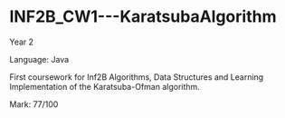 # INF2B_CW1---KaratsubaAlgorithm
Year 2

Language: Java

First coursework for Inf2B Algorithms, Data Structures and Learning
Implementation of the Karatsuba-Ofman algorithm.

Mark: 77/100
